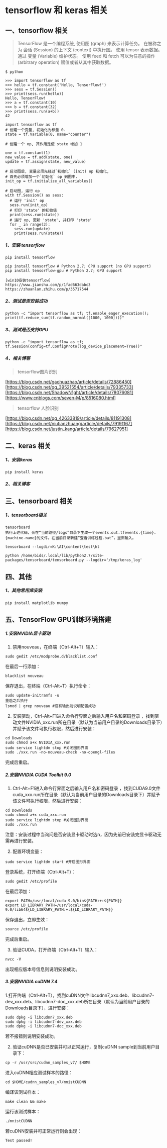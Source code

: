 # tensorflow 和 keras 相关

## 一、tensorflow 相关
> TensorFlow 是一个编程系统, 使用图 (graph) 来表示计算任务。
> 在被称之为 会话 (Session) 的上下文 (context) 中执行图。
> 使用 tensor 表示数据。
> 通过 变量 (Variable) 维护状态。
> 使用 feed 和 fetch 可以为任意的操作(arbitrary operation) 赋值或者从其中获取数据。

```
$ python

>>> import tensorflow as tf
>>> hello = tf.constant('Hello, TensorFlow!')
>>> sess = tf.Session()
>>> print(sess.run(hello))
Hello, TensorFlow!
>>> a = tf.constant(10)
>>> b = tf.constant(32)
>>> print(sess.run(a+b))
42

import tensorflow as tf
# 创建一个变量, 初始化为标量 0.
state = tf.Variable(0, name="counter")

# 创建一个 op, 其作用是使 state 增加 1

one = tf.constant(1)
new_value = tf.add(state, one)
update = tf.assign(state, new_value)

# 启动图后, 变量必须先经过`初始化` (init) op 初始化,
# 首先必须增加一个`初始化` op 到图中.
init_op = tf.initialize_all_variables()

# 启动图, 运行 op
with tf.Session() as sess:
  # 运行 'init' op
  sess.run(init_op)
  # 打印 'state' 的初始值
  print(sess.run(state))
  # 运行 op, 更新 'state', 并打印 'state'
  for _ in range(3):
    sess.run(update)
    print(sess.run(state))
```

##### 1、安装 tensorflow
```
pip install tensorflow

pip install tensorflow # Python 2.7; CPU support (no GPU support) 
pip install tensorflow-gpu # Python 2.7; GPU support 

[win10安装tensorflow]
https://www.jianshu.com/p/1fad663dabc3
https://zhuanlan.zhihu.com/p/35717544
```
##### 2、测试是否安装成功
```
python -c "import tensorflow as tf; tf.enable_eager_execution(); print(tf.reduce_sum(tf.random_normal([1000, 1000])))"
```
##### 3、测试是否支持GPU
```
python -c "import tensorflow as tf; tf.Session(config=tf.ConfigProto(log_device_placement=True))"
```
##### 4、相关博客
> tensorflow图片识别

[https://blog.csdn.net/gaohuazhao/article/details/72886450]
[https://blog.csdn.net/qq_39521554/article/details/79335733]
[https://blog.csdn.net/ShadowN1ght/article/details/78076081]
[https://www.cnblogs.com/seven-M/p/8516080.html]

> tensorflow 人脸识别

[https://blog.csdn.net/qq_42633819/article/details/81191308]
[https://blog.csdn.net/niutianzhuang/article/details/79191167]
[https://blog.csdn.net/justin_kang/article/details/79627951]

## 二、keras 相关
##### 1、安装keras
```
pip install keras
```
##### 2、相关博客
[keras官网]: https://keras.io/zh/

[face recognise]:http://www.feiguyunai.com/index.php/2017/11/25/pythonai-dl-facerecong01/

[初学者怎样使用Keras进行迁移学习]: https://www.toutiao.com/a6648764315258061315/?tt_from=weixin&utm_campaign=client_share&wxshare_count=1&timestamp=1552000777&app=news_article&utm_source=weixin&iid=65083704169&utm_medium=toutiao_ios&group_id=6648764315258061315
## 三、tensorboard 相关 
##### 1、tensorboard相关
[tensorboard]: https://www.cnblogs.com/tengge/p/6376073.html
```
tensorboard
执行上述代码，会在“当前路径/logs”目录下生成一个events.out.tfevents.{time}.{machine-name}的文件。在当前目录新建“查看训练过程.bat”，里面输入。

tensorboard --logdir=K:\AI\content\test\hl

python /home/bids/.local/lib/python2.7/site-packages/tensorboard/tensorboard.py --logdir='/tmp/keras_log'
```
## 四、其他
##### 1、其他常用库安装
```
pip install matplotlib numpy
```
## 五、TensorFlow GPU训练环境搭建
##### 1.安装NVIDIA显卡驱动

1. 禁用nouveau，在终端（Ctrl-Alt+T）输入：

```
sudo gedit /etc/modprobe.d/blacklist.conf
```

在最后一行添加：

```
blacklist nouveau
```

保存退出，在终端（Ctrl-Alt+T）执行命令：

```
sudo update-initramfs -u
重启之后执行
lsmod | grep nouveau #没有输出则说明配置成功
```

2. 安装驱动，Ctrl-Alt+F1进入命令行界面之后输入用户名和密码登录 ，找到驱动文件NVIDIA_xxx.run所在目录（默认为当前用户目录的Downloads目录下）并赋予该文件可执行权限，然后进行安装：

```
cd Downloads
sudo chmod a+x NVIDIA_xxx.run
sudo service lightdm stop #关闭图形界面
sudo ./xxx.run -no-nouveau-check -no-opengl-files
```

完成后重启。

##### 2.安装NVIDIA CUDA Toolkit 9.0

1. Ctrl-Alt+F1进入命令行界面之后输入用户名和密码登录 ，找到CUDA9.0文件cuda_xxx.run所在目录（默认为当前用户目录的Downloads目录下）并赋予该文件可执行权限，然后进行安装：

```
cd Downloads
sudo chmod a+x cuda_xxx.run
sudo service lightdm stop #关闭图形界面
sudo ./xxx.run
```

注意：安装过程中当询问是否安装显卡驱动时选n，因为先前已安装完显卡驱动无需再进行安装。

2. 配置环境变量：

```
sudo service lightdm start #开启图形界面
```

登录系统，打开终端（Ctrl-Alt+T）：

```
sudo gedit /etc/profile
```

在最后添加：

```
export PATH=/usr/local/cuda-9.0/bin${PATH:+:${PATH}}
export LD_LIBRARY_PATH=/usr/local/cuda-9.0/lib64${LD_LIBRARY_PATH:+:${LD_LIBRARY_PATH}}
```

保存退出，立即生效：

```
source /etc/profile
```

完成后重启。

3. 验证CUDA，打开终端（Ctrl-Alt+T）输入：

```
nvcc -V
```

出现相应版本号信息则说明安装成功。

##### 3.安装NVIDIA cuDNN 7.4

1.打开终端（Ctrl-Alt+T），找到cuDNN文件libcudnn7_xxx.deb、libcudnn7-dev_xxx.deb、libcudnn7-doc_xxx.deb所在目录（默认为当前用户目录的Downloads目录下），进行安装：

```
sudo dpkg -i libcudnn7_xxx.deb
sudo dpkg -i libcudnn7-dev_xxx.deb
sudo dpkg -i libcudnn7-doc_xxx.deb
```

若不报错则说明安装成功。

2. 验证cuDNN是否已安装并可以正常运行，复制cuDNN sample到当前用户目录下：

```
cp -r /usr/src/cudnn_samples_v7/ $HOME
```

进入cuDNN相应测试样本的路径：

```
cd $HOME/cudnn_samples_v7/mnistCUDNN
```

编译该测试样本：

```
make clean && make
```

运行该测试样本：

```
./mnistCUDNN
```

若cuDNN安装并可正常运行则会出现：

```
Test passed!
```

